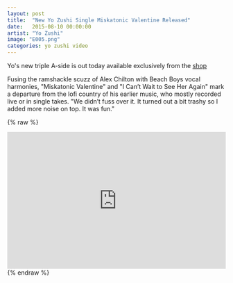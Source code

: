 ```yaml
---
layout: post
title:  "New Yo Zushi Single Miskatonic Valentine Released"
date:   2015-08-10 00:00:00
artist: "Yo Zushi"
image: "E005.png"
categories: yo zushi video
---
```

Yo's new triple A-side is out today available exclusively from the [shop](http://shop.eidolarecords.co.uk/products/556798)

Fusing the ramshackle scuzz of Alex Chilton with Beach Boys vocal harmonies, "Miskatonic Valentine" and "I Can’t Wait to See Her Again" mark a departure from the lofi country of his earlier music, who mostly recorded live or in single takes. "We didn’t fuss over it. It turned out a bit trashy so I added more noise on top. It was fun."

{% raw %}
<iframe width="100%" height="315" src="https://www.youtube.com/embed/uWydvoiH7Eg" frameborder="0" allowfullscreen></iframe>
{% endraw %}
